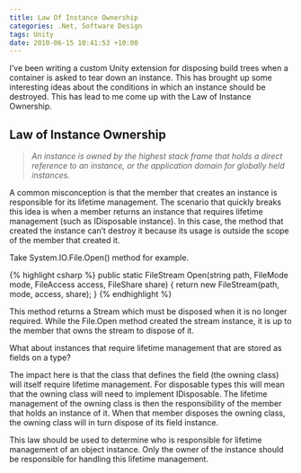 ```yaml
---
title: Law Of Instance Ownership
categories: .Net, Software Design
tags: Unity
date: 2010-06-15 10:41:53 +10:00
---
```


I’ve been writing a custom Unity extension for disposing build trees when a container is asked to tear down an instance. This has brought up some interesting ideas about the conditions in which an instance should be destroyed. This has lead to me come up with the Law of Instance Ownership.

## Law of Instance Ownership

> _An instance is owned by the highest stack frame that holds a direct reference to an instance, or the application domain for globally held instances._

<!--more-->

A common misconception is that the member that creates an instance is responsible for its lifetime management. The scenario that quickly breaks this idea is when a member returns an instance that requires lifetime management (such as IDisposable instance). In this case, the method that created the instance can’t destroy it because its usage is outside the scope of the member that created it. 

Take System.IO.File.Open() method for example.

{% highlight csharp %}
public static FileStream Open(string path, FileMode mode, FileAccess access, FileShare share)
{
    return new FileStream(path, mode, access, share);
}
{% endhighlight %}

This method returns a Stream which must be disposed when it is no longer required. While the File.Open method created the stream instance, it is up to the member that owns the stream to dispose of it.

What about instances that require lifetime management that are stored as fields on a type? 

The impact here is that the class that defines the field (the owning class) will itself require lifetime management. For disposable types this will mean that the owning class will need to implement IDisposable. The lifetime management of the owning class is then the responsibility of the member that holds an instance of it. When that member disposes the owning class, the owning class will in turn dispose of its field instance.

This law should be used to determine who is responsible for lifetime management of an object instance. Only the owner of the instance should be responsible for handling this lifetime management.


